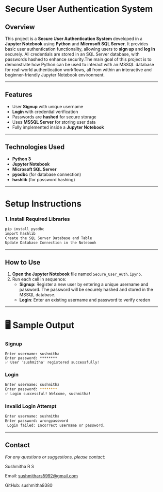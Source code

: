 #  Secure User Authentication System 

##  Overview

This project is a **Secure User Authentication System** developed in a **Jupyter Notebook** using **Python** and **Microsoft SQL Server**. It provides basic user authentication functionality, allowing users to **sign up** and **log in** securely. All credentials are stored in an SQL Server database, with passwords hashed to enhance security.The main goal of this project is to demonstrate how Python can be used to interact with an MSSQL database for real-world authentication workflows, all from within an interactive and beginner-friendly Jupyter Notebook environment.

---

##  Features

- User **Signup** with unique username
- **Login** with credential verification
- Passwords are **hashed** for secure storage
- Uses **MSSQL Server** for storing user data
- Fully implemented inside a **Jupyter Notebook**

---

##  Technologies Used

- **Python 3**
- **Jupyter Notebook**
- **Microsoft SQL Server**
- **pyodbc** (for database connection)
- **hashlib** (for password hashing)

---

#  Setup Instructions

### 1. Install Required Libraries

```bash
pip install pyodbc
import hashlib
Create the SQL Server Database and Table
Update Database Connection in the Notebook
```

---

##  How to Use

1. **Open the Jupyter Notebook** file named `Secure_User_Auth.ipynb`.
2. Run each cell in sequence:
   -  **Signup**: Register a new user by entering a unique username and password. The password will be securely hashed and stored in the MSSQL database.
   -  **Login**: Enter an existing username and password to verify creden

---

# 🖥️ Sample Output

###  Signup

```plaintext
Enter username: sushmitha
Enter password: ********
✅ User 'sushmitha' registered successfully!
```

###  Login
```bash
Enter username: sushmitha
Enter password: ********
✅ Login successful! Welcome, sushmitha!
```

###  Invalid Login Attempt
```bash
Enter username: sushmitha
Enter password: wrongpassword
 Login failed: Incorrect username or password.
```

---

## Contact
*For any questions or suggestions, please contact:*

Sushmitha R S

Email: sushmithars5992@gmail.com

GitHub: sushmitha9380
